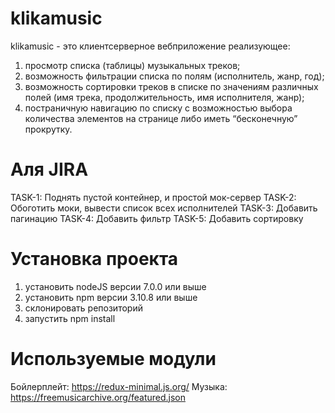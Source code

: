 # klikamusic
klikamusic - это клиент­серверное веб­приложение реализующее:
1. просмотр списка (таблицы) музыкальных треков;
2. возможность фильтрации списка по полям (исполнитель, жанр, год);
3. возможность сортировки треков в списке по значениям различных полей (имя трека, продолжительность, имя исполнителя, жанр);
4. постраничную навигацию по списку с возможностью выбора количества элементов на странице либо иметь “бесконечную” прокрутку.

# Аля JIRA
TASK-1: Поднять пустой контейнер, и простой мок-сервер
TASK-2: Обоготить моки, вывести список всех исполнителей
TASK-3: Добавить пагинацию
TASK-4: Добавить фильтр
TASK-5: Добавить сортировку

# Установка проекта
1) установить nodeJS версии 7.0.0 или выше
2) установить npm версии 3.10.8 или выше
3) склонировать репозиторий
4) запустить npm install

# Используемые модули
Бойлерплейт: https://redux-minimal.js.org/
Музыка: https://freemusicarchive.org/featured.json


